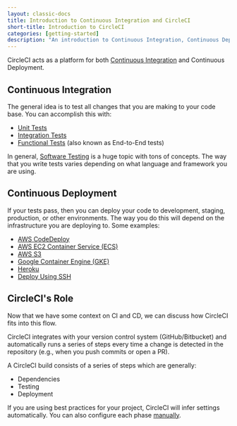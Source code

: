 ```yaml
---
layout: classic-docs
title: Introduction to Continuous Integration and CircleCI
short-title: Introduction to CircleCI
categories: [getting-started]
description: "An introduction to Continuous Integration, Continuous Deployment, and how CircleCI can help."
---
```


CircleCI acts as a platform for both [Continuous Integration][wiki-ci] and Continuous Deployment.

## Continuous Integration 

The general idea is to test all changes that you are making to your code base. You can accomplish this with: 

* [Unit Tests][wiki-unittest]
* [Integration Tests][wiki-inttest]
* [Functional Tests][wiki-functest] (also known as End-to-End tests) 

In general, [Software Testing][wiki-codetest] is a huge topic with tons of concepts. The way that you write tests varies depending on what language and framework you are using.

## Continuous Deployment 

If your tests pass, then you can deploy your code to development, staging, production, or other environments. The way you do this will depend on the infrastructure you are deploying to. Some examples:

* [AWS CodeDeploy][doc-awscd]
* [AWS EC2 Container Service (ECS)][doc-awsecs]
* [AWS S3][doc-awss3]
* [Google Container Engine (GKE)][doc-gke]
* [Heroku][doc-heroku]
* [Deploy Using SSH][doc-sshdeploy]

## CircleCI's Role

Now that we have some context on CI and CD, we can discuss how CircleCI fits into this flow.

CircleCI integrates with your version control system (GitHub/Bitbucket) and automatically runs a series of steps every time a change is detected in the repository (e.g., when you push commits or open a PR).

A CircleCI build consists of a series of steps which are generally:

* Dependencies
* Testing
* Deployment 

If you are using best practices for your project, CircleCI will infer settings automatically. You can also configure each phase [manually][doc-manually].



[wiki-ci]: https://en.wikipedia.org/wiki/Continuous_integration
[wiki-unittest]: https://en.wikipedia.org/wiki/Unit_testing
[wiki-inttest]: https://en.wikipedia.org/wiki/Integration_testing
[wiki-functest]: https://en.wikipedia.org/wiki/Functional_testing
[wiki-codetest]: https://en.wikipedia.org/wiki/Software_testing
[doc-awscd]: {{site.baseurl}}/continuous-deployment-with-aws-codedeploy/
[doc-awsecs]: {{site.baseurl}}/continuous-deployment-with-aws-ec2-container-service/
[doc-awss3]: {{site.baseurl}}/continuous-deployment-with-amazon-s3/
[doc-gke]: {{site.baseurl}}/continuous-deployment-with-google-container-engine/
[doc-heroku]: {{site.baseurl}}/continuous-deployment-with-heroku/
[doc-sshdeploy]: {{site.baseurl}}/introduction-to-continuous-deployment/#deploy-over-ssh
[doc-manually]: {{site.baseurl}}/manually/
